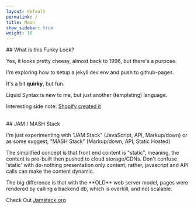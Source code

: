 ```yaml
---
layout: default
permalink: /
title: Main
show_sidebar: true
weight: 10
---
```


<div class="collapsible">
## What is this Funky Look?
</div>
<div class="content">
<p>
Yes, it looks pretty cheesy, almost back to 1996, but there's a purpose.

I'm exploring how to setup a jekyll dev env and push to github-pages.  

It's a bit <b>quirky</b>, but fun.
</p>

<p>Liquid Syntax is new to me, but just another (templating) language. </p>

Interesting side note: <a href="https://shopify.github.io/liquid/" target="_blank">Shopify created it</a>
</div>

<br/>

<div class="collapsible">
## JAM / MASH Stack
</div>
<div class="content">
<p>
I'm just experimenting with "JAM Stack" (JavaScript, API, Markup/down) or as some suggest, "MASH Stack" (Markup/down, API, Static Hosted) 
</p>
<p>
The simplified concept is that front end content is "static", meaning, the content is pre-built then pushed to cloud storage/CDNs.  Don't confuse 'static' with do-nothing presentation only content, rather, javascript and API calls can make the content dynamic.  
</p>
<p>
The big difference is that with the **OLD** web server model, pages were rendered by calling a backend db, which is overkill, and not scalable.  

</p>
</div>

Check Out [Jamstack.org](https://jamstack.org)
